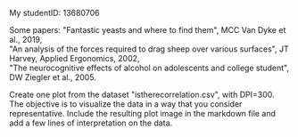 My studentID: 13680706

Some papers:
"Fantastic yeasts and where to find them", MCC Van Dyke et al., 2019,  
"An analysis of the forces required to drag sheep over various surfaces", JT Harvey, Applied Ergonomics, 2002,  
"The neurocognitive effects of alcohol on adolescents and college student", DW Ziegler et al., 2005.  
  
Create one plot from the dataset "istherecorrelation.csv", 
with DPI=300. The objective is to visualize the data in a way that you consider representative. 
Include the resulting plot image in the markdown file and add a few lines of interpretation on the data.
